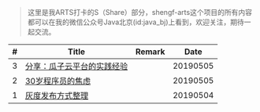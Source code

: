 > 这里是我ARTS打卡的S（Share）部分，shengf-arts这个项目的所有内容都可以在我的微信公众号Java北京(id:java_bj)上看到，欢迎关注，期待一起交流。

| # | Title | Remark | Date |
| --- | ----- | ------ | ---- |
| 3 | [分享：瓜子云平台的实践经验](./guaziCloud/guaziCloud.md) |  | 20190505 |
| 2 | [30岁程序员的焦虑](./programming-life/anxiety-of-30-year-old-programmers.md) |  | 20190505 |
| 1 | [灰度发布方式整理](./grayscaleDeployment/grayscaleDeployment.md) |  | 20190504 |

